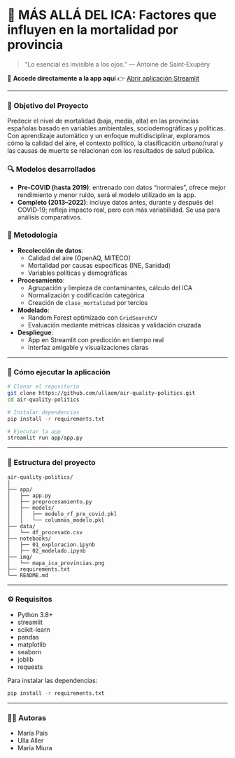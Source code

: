 # 🔬 MÁS ALLÁ DEL ICA: Factores que influyen en la mortalidad por provincia

> “Lo esencial es invisible a los ojos.” — Antoine de Saint‑Exupéry

🎯 **Accede directamente a la app aquí** 👉 [Abrir aplicación Streamlit](https://air-quality-politics-7zt2ipxuaappvamjddjimw7.streamlit.app/)

---

### 🎯 Objetivo del Proyecto  
Predecir el nivel de mortalidad (baja, media, alta) en las provincias españolas basado en variables ambientales, sociodemográficas y políticas.  
Con aprendizaje automático y un enfoque multidisciplinar, exploramos cómo la calidad del aire, el contexto político, la clasificación urbano/rural y las causas de muerte se relacionan con los resultados de salud pública.

### 🔍 Modelos desarrollados  
- **Pre‑COVID (hasta 2019)**: entrenado con datos “normales”, ofrece mejor rendimiento y menor ruido, será el modelo utilizado en la app.  
- **Completo (2013–2022)**: incluye datos antes, durante y después del COVID‑19; refleja impacto real, pero con más variabilidad. Se usa para análisis comparativos.

### 🧠 Metodología  
- **Recolección de datos**:  
  - Calidad del aire (OpenAQ, MITECO)  
  - Mortalidad por causas específicas (INE, Sanidad)  
  - Variables políticas y demográficas  
- **Procesamiento**:  
  - Agrupación y limpieza de contaminantes, cálculo del ICA  
  - Normalización y codificación categórica  
  - Creación de `clase_mortalidad` por tercios  
- **Modelado**:  
  - Random Forest optimizado con `GridSearchCV`  
  - Evaluación mediante métricas clásicas y validación cruzada  
- **Despliegue**:  
  - App en Streamlit con predicción en tiempo real  
  - Interfaz amigable y visualizaciones claras

---

### 🚀 Cómo ejecutar la aplicación  

```bash
# Clonar el repositorio
git clone https://github.com/ullaom/air-quality-politics.git
cd air-quality-politics

# Instalar dependencias
pip install -r requirements.txt

# Ejecutar la app
streamlit run app/app.py
```

---

### 📂 Estructura del proyecto

```
air-quality-politics/
│
├── app/
│   ├── app.py
│   ├── preprocesamiento.py
│   ├── models/
│   │   ├── modelo_rf_pre_covid.pkl
│   │   └── columnas_modelo.pkl
├── data/
│   └── df_procesado.csv
├── notebooks/
│   ├── 01_exploracion.ipynb
│   ├── 02_modelado.ipynb
├── img/
│   └── mapa_ica_provincias.png
├── requirements.txt
└── README.md
```

---

### ⚙️ Requisitos

- Python 3.8+
- streamlit  
- scikit-learn  
- pandas  
- matplotlib  
- seaborn  
- joblib  
- requests

Para instalar las dependencias:

```bash
pip install -r requirements.txt
```

---

### 👩‍💻 Autoras

- María País  
- Ulla Aller  
- María Miura

